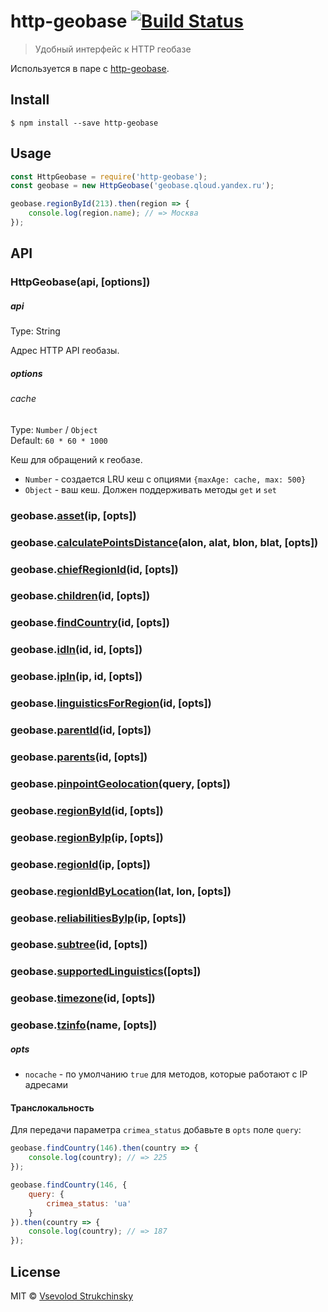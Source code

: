 # http-geobase [![Build Status](http://drone-beta.haze.yandex.net/api/badges/project-stub/node-http-geobase/status.svg)](http://drone-beta.haze.yandex.net/project-stub/node-http-geobase)

> Удобный интерфейс к HTTP геобазе

Используется в паре с [http-geobase](https://github.yandex-team.ru/floatdrop/http-geobase).

## Install

```
$ npm install --save http-geobase
```


## Usage

```js
const HttpGeobase = require('http-geobase');
const geobase = new HttpGeobase('geobase.qloud.yandex.ru');

geobase.regionById(213).then(region => {
	console.log(region.name); // => Москва
});
```

## API

### HttpGeobase(api, [options])

##### api
Type: String

Адрес HTTP API геобазы.

##### options

###### cache
Type: `Number` / `Object`  
Default: `60 * 60 * 1000`

Кеш для обращений к геобазе.

* `Number` - создается LRU кеш с опциями `{maxAge: cache, max: 500}`
* `Object` - ваш кеш. Должен поддерживать методы `get` и `set`

### geobase.[asset](https://beta.wiki.yandex-team.ru/http-geobase/api-v0/#/v0/asset)(ip, [opts])

### geobase.[calculatePointsDistance](https://beta.wiki.yandex-team.ru/http-geobase/api-v0/#/v0/calculate_points_distance)(alon, alat, blon, blat, [opts])

### geobase.[chiefRegionId](https://beta.wiki.yandex-team.ru/http-geobase/api-v0/#/v0/chief_region_id)(id, [opts])

### geobase.[children](https://beta.wiki.yandex-team.ru/http-geobase/api-v0/#/v0/children)(id, [opts])

### geobase.[findCountry](https://beta.wiki.yandex-team.ru/http-geobase/api-v0/#/v0/find_country)(id, [opts])

### geobase.[idIn](https://beta.wiki.yandex-team.ru/http-geobase/api-v0/#/v0/id_in)(id, id, [opts])

### geobase.[ipIn](https://beta.wiki.yandex-team.ru/http-geobase/api-v0/#/v0/ip_in)(ip, id, [opts])

### geobase.[linguisticsForRegion](https://beta.wiki.yandex-team.ru/http-geobase/api-v0/#/v0/linguistics_for_region)(id, [opts])

### geobase.[parentId](https://beta.wiki.yandex-team.ru/http-geobase/api-v0/#/v0/parent_id)(id, [opts])

### geobase.[parents](https://beta.wiki.yandex-team.ru/http-geobase/api-v0/#/v0/parents)(id, [opts])

### geobase.[pinpointGeolocation](https://beta.wiki.yandex-team.ru/http-geobase/api-v0/#/v0/pinpoint_geolocation)(query, [opts])

### geobase.[regionById](https://beta.wiki.yandex-team.ru/http-geobase/api-v0/#/v0/region_by_id)(id, [opts])

### geobase.[regionByIp](https://beta.wiki.yandex-team.ru/http-geobase/api-v0/#/v0/region_by_ip)(ip, [opts])

### geobase.[regionId](https://beta.wiki.yandex-team.ru/http-geobase/api-v0/#/v0/region_id)(ip, [opts])

### geobase.[regionIdByLocation](https://beta.wiki.yandex-team.ru/http-geobase/api-v0/#/v0/region_id_by_location)(lat, lon, [opts])

### geobase.[reliabilitiesByIp](https://beta.wiki.yandex-team.ru/http-geobase/api-v0/#/v0/reliabilities_by_ip)(ip, [opts])

### geobase.[subtree](https://beta.wiki.yandex-team.ru/http-geobase/api-v0/#/v0/subtree)(id, [opts])

### geobase.[supportedLinguistics](https://beta.wiki.yandex-team.ru/http-geobase/api-v0/#/v0/supported_linguistics)([opts])

### geobase.[timezone](https://beta.wiki.yandex-team.ru/http-geobase/api-v0/#/v0/timezone)(id, [opts])

### geobase.[tzinfo](https://beta.wiki.yandex-team.ru/http-geobase/api-v0/#/v0/tzinfo)(name, [opts])

##### opts

- `nocache` - по умолчанию `true` для методов, которые работают с IP адресами

#### Транслокальность

Для передачи параметра `crimea_status` добавьте в `opts` поле `query`:

```js
geobase.findCountry(146).then(country => {
	console.log(country); // => 225
});

geobase.findCountry(146, {
	query: {
		crimea_status: 'ua'
	}
}).then(country => {
	console.log(country); // => 187
});
```

## License

MIT © [Vsevolod Strukchinsky](http://github.com/floatdrop)
